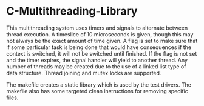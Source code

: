 # C-Multithreading-Library
This multithreading system uses timers and signals to alternate between thread execution. A timeslice of 10 microseconds is given, though this may not always be the exact amount of time given. A flag is set to make sure that if some particular task is being done that would have consequences if the context is switched, it will not be switched until finished. If the flag is not set and the timer expires, the signal handler will yield to another thread. Any number of threads may be created due to the use of a linked list type of data structure. Thread joining and mutex locks are supported.

The makefile creates a static library which is used by the test drivers. The makefile also has some targeted clean instructions for removing specific files.
